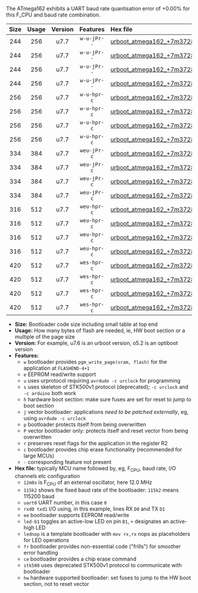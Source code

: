 The ATmega162 exhibits a UART baud rate quantisation error of +0.00% for this F_CPU and baud rate combination.

|Size|Usage|Version|Features|Hex file|
|:-:|:-:|:-:|:-:|:--|
|244|256|u7.7|`w-u-jPr--`|[urboot_atmega162_+7m3728x_+460k8_uart0_rxd0_txd1_led+b0_fr.hex](https://raw.githubusercontent.com/stefanrueger/urboot.hex/main/mcus/atmega162/external_oscillator/fcpu_+7m3728x/br_+460k8/urboot_atmega162_+7m3728x_+460k8_uart0_rxd0_txd1_led+b0_fr.hex)|
|244|256|u7.7|`w-u-jPr--`|[urboot_atmega162_+7m3728x_+460k8_uart0_rxd0_txd1_lednop_fr.hex](https://raw.githubusercontent.com/stefanrueger/urboot.hex/main/mcus/atmega162/external_oscillator/fcpu_+7m3728x/br_+460k8/urboot_atmega162_+7m3728x_+460k8_uart0_rxd0_txd1_lednop_fr.hex)|
|244|256|u7.7|`w-u-jPr--`|[urboot_atmega162_+7m3728x_+460k8_uart1_rxb2_txb3_led+b0_fr.hex](https://raw.githubusercontent.com/stefanrueger/urboot.hex/main/mcus/atmega162/external_oscillator/fcpu_+7m3728x/br_+460k8/urboot_atmega162_+7m3728x_+460k8_uart1_rxb2_txb3_led+b0_fr.hex)|
|244|256|u7.7|`w-u-jPr--`|[urboot_atmega162_+7m3728x_+460k8_uart1_rxb2_txb3_lednop_fr.hex](https://raw.githubusercontent.com/stefanrueger/urboot.hex/main/mcus/atmega162/external_oscillator/fcpu_+7m3728x/br_+460k8/urboot_atmega162_+7m3728x_+460k8_uart1_rxb2_txb3_lednop_fr.hex)|
|256|256|u7.7|`w-u-hpr-c`|[urboot_atmega162_+7m3728x_+460k8_uart0_rxd0_txd1_led+b0_fr_ce_hw.hex](https://raw.githubusercontent.com/stefanrueger/urboot.hex/main/mcus/atmega162/external_oscillator/fcpu_+7m3728x/br_+460k8/urboot_atmega162_+7m3728x_+460k8_uart0_rxd0_txd1_led+b0_fr_ce_hw.hex)|
|256|256|u7.7|`w-u-hpr-c`|[urboot_atmega162_+7m3728x_+460k8_uart0_rxd0_txd1_lednop_fr_ce_hw.hex](https://raw.githubusercontent.com/stefanrueger/urboot.hex/main/mcus/atmega162/external_oscillator/fcpu_+7m3728x/br_+460k8/urboot_atmega162_+7m3728x_+460k8_uart0_rxd0_txd1_lednop_fr_ce_hw.hex)|
|256|256|u7.7|`w-u-hpr-c`|[urboot_atmega162_+7m3728x_+460k8_uart1_rxb2_txb3_led+b0_fr_ce_hw.hex](https://raw.githubusercontent.com/stefanrueger/urboot.hex/main/mcus/atmega162/external_oscillator/fcpu_+7m3728x/br_+460k8/urboot_atmega162_+7m3728x_+460k8_uart1_rxb2_txb3_led+b0_fr_ce_hw.hex)|
|256|256|u7.7|`w-u-hpr-c`|[urboot_atmega162_+7m3728x_+460k8_uart1_rxb2_txb3_lednop_fr_ce_hw.hex](https://raw.githubusercontent.com/stefanrueger/urboot.hex/main/mcus/atmega162/external_oscillator/fcpu_+7m3728x/br_+460k8/urboot_atmega162_+7m3728x_+460k8_uart1_rxb2_txb3_lednop_fr_ce_hw.hex)|
|334|384|u7.7|`weu-jPr-c`|[urboot_atmega162_+7m3728x_+460k8_uart0_rxd0_txd1_ee_led+b0_fr_ce.hex](https://raw.githubusercontent.com/stefanrueger/urboot.hex/main/mcus/atmega162/external_oscillator/fcpu_+7m3728x/br_+460k8/urboot_atmega162_+7m3728x_+460k8_uart0_rxd0_txd1_ee_led+b0_fr_ce.hex)|
|334|384|u7.7|`weu-jPr-c`|[urboot_atmega162_+7m3728x_+460k8_uart0_rxd0_txd1_ee_lednop_fr_ce.hex](https://raw.githubusercontent.com/stefanrueger/urboot.hex/main/mcus/atmega162/external_oscillator/fcpu_+7m3728x/br_+460k8/urboot_atmega162_+7m3728x_+460k8_uart0_rxd0_txd1_ee_lednop_fr_ce.hex)|
|334|384|u7.7|`weu-jPr-c`|[urboot_atmega162_+7m3728x_+460k8_uart1_rxb2_txb3_ee_led+b0_fr_ce.hex](https://raw.githubusercontent.com/stefanrueger/urboot.hex/main/mcus/atmega162/external_oscillator/fcpu_+7m3728x/br_+460k8/urboot_atmega162_+7m3728x_+460k8_uart1_rxb2_txb3_ee_led+b0_fr_ce.hex)|
|334|384|u7.7|`weu-jPr-c`|[urboot_atmega162_+7m3728x_+460k8_uart1_rxb2_txb3_ee_lednop_fr_ce.hex](https://raw.githubusercontent.com/stefanrueger/urboot.hex/main/mcus/atmega162/external_oscillator/fcpu_+7m3728x/br_+460k8/urboot_atmega162_+7m3728x_+460k8_uart1_rxb2_txb3_ee_lednop_fr_ce.hex)|
|316|512|u7.7|`weu-hpr-c`|[urboot_atmega162_+7m3728x_+460k8_uart0_rxd0_txd1_ee_led+b0_fr_ce_hw.hex](https://raw.githubusercontent.com/stefanrueger/urboot.hex/main/mcus/atmega162/external_oscillator/fcpu_+7m3728x/br_+460k8/urboot_atmega162_+7m3728x_+460k8_uart0_rxd0_txd1_ee_led+b0_fr_ce_hw.hex)|
|316|512|u7.7|`weu-hpr-c`|[urboot_atmega162_+7m3728x_+460k8_uart0_rxd0_txd1_ee_lednop_fr_ce_hw.hex](https://raw.githubusercontent.com/stefanrueger/urboot.hex/main/mcus/atmega162/external_oscillator/fcpu_+7m3728x/br_+460k8/urboot_atmega162_+7m3728x_+460k8_uart0_rxd0_txd1_ee_lednop_fr_ce_hw.hex)|
|316|512|u7.7|`weu-hpr-c`|[urboot_atmega162_+7m3728x_+460k8_uart1_rxb2_txb3_ee_led+b0_fr_ce_hw.hex](https://raw.githubusercontent.com/stefanrueger/urboot.hex/main/mcus/atmega162/external_oscillator/fcpu_+7m3728x/br_+460k8/urboot_atmega162_+7m3728x_+460k8_uart1_rxb2_txb3_ee_led+b0_fr_ce_hw.hex)|
|316|512|u7.7|`weu-hpr-c`|[urboot_atmega162_+7m3728x_+460k8_uart1_rxb2_txb3_ee_lednop_fr_ce_hw.hex](https://raw.githubusercontent.com/stefanrueger/urboot.hex/main/mcus/atmega162/external_oscillator/fcpu_+7m3728x/br_+460k8/urboot_atmega162_+7m3728x_+460k8_uart1_rxb2_txb3_ee_lednop_fr_ce_hw.hex)|
|420|512|u7.7|`wes-hpr-c`|[urboot_atmega162_+7m3728x_+460k8_uart0_rxd0_txd1_ee_led+b0_fr_ce_stk500_hw.hex](https://raw.githubusercontent.com/stefanrueger/urboot.hex/main/mcus/atmega162/external_oscillator/fcpu_+7m3728x/br_+460k8/urboot_atmega162_+7m3728x_+460k8_uart0_rxd0_txd1_ee_led+b0_fr_ce_stk500_hw.hex)|
|420|512|u7.7|`wes-hpr-c`|[urboot_atmega162_+7m3728x_+460k8_uart0_rxd0_txd1_ee_lednop_fr_ce_stk500_hw.hex](https://raw.githubusercontent.com/stefanrueger/urboot.hex/main/mcus/atmega162/external_oscillator/fcpu_+7m3728x/br_+460k8/urboot_atmega162_+7m3728x_+460k8_uart0_rxd0_txd1_ee_lednop_fr_ce_stk500_hw.hex)|
|420|512|u7.7|`wes-hpr-c`|[urboot_atmega162_+7m3728x_+460k8_uart1_rxb2_txb3_ee_led+b0_fr_ce_stk500_hw.hex](https://raw.githubusercontent.com/stefanrueger/urboot.hex/main/mcus/atmega162/external_oscillator/fcpu_+7m3728x/br_+460k8/urboot_atmega162_+7m3728x_+460k8_uart1_rxb2_txb3_ee_led+b0_fr_ce_stk500_hw.hex)|
|420|512|u7.7|`wes-hpr-c`|[urboot_atmega162_+7m3728x_+460k8_uart1_rxb2_txb3_ee_lednop_fr_ce_stk500_hw.hex](https://raw.githubusercontent.com/stefanrueger/urboot.hex/main/mcus/atmega162/external_oscillator/fcpu_+7m3728x/br_+460k8/urboot_atmega162_+7m3728x_+460k8_uart1_rxb2_txb3_ee_lednop_fr_ce_stk500_hw.hex)|

- **Size:** Bootloader code size including small table at top end
- **Usage:** How many bytes of flash are needed, ie, HW boot section or a multiple of the page size
- **Version:** For example, u7.6 is an urboot version, o5.2 is an optiboot version
- **Features:**
  + `w` bootloader provides `pgm_write_page(sram, flash)` for the application at `FLASHEND-4+1`
  + `e` EEPROM read/write support
  + `u` uses urprotocol requiring `avrdude -c urclock` for programming
  + `s` uses skeleton of STK500v1 protocol (deprecated); `-c urclock` and `-c arduino` both work
  + `h` hardware boot section: make sure fuses are set for reset to jump to boot section
  + `j` vector bootloader: applications *need to be patched externally*, eg, using `avrdude -c urclock`
  + `p` bootloader protects itself from being overwritten
  + `P` vector bootloader only: protects itself and reset vector from being overwritten
  + `r` preserves reset flags for the application in the register R2
  + `c` bootloader provides chip erase functionality (recommended for large MCUs)
  + `-` corresponding feature not present
- **Hex file:** typically MCU name followed by, eg, F<sub>CPU</sub>, baud rate, I/O channels etc configuration
  + `12m0x` is F<sub>CPU</sub> of an external oscillator, here 12.0 MHz
  + `115k2` shows the fixed baud rate of the bootloader: `115k2` means 115200 baud
  + `uart0` UART number, in this case `0`
  + `rxd0 txd1` I/O using, in this example, lines RX `D0` and TX `D1`
  + `ee` bootloader supports EEPROM read/write
  + `led-b1` toggles an active-low LED on pin `B1`, `+` designates an active-high LED
  + `lednop` is a template bootloader with `mov rx,rx` nops as placeholders for LED operations
  + `fr` bootloader provides non-essential code ("frills") for smoother error handling
  + `ce` bootloader provides a chip erase command
  + `stk500` uses deprecated STK500v1 protocol to communicate with bootloader
  + `hw` hardware supported bootloader: set fuses to jump to the HW boot section, not to reset vector
